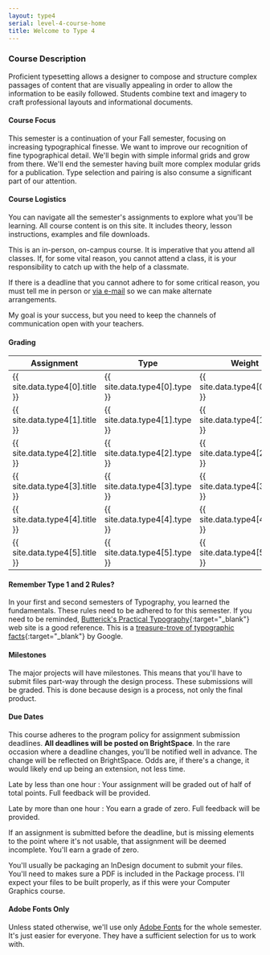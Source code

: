 ```yaml
---
layout: type4
serial: level-4-course-home
title: Welcome to Type 4
---
```

### Course Description

Proficient typesetting allows a designer to compose and structure complex passages of content that are visually appealing in order to allow the information to be easily followed. Students combine text and imagery to craft professional layouts and informational documents.

#### Course Focus

This semester is a continuation of your Fall semester, focusing on increasing typographical finesse. We want to improve our recognition of fine typographical detail. We'll begin with simple informal grids and grow from there. We'll end the semester having built more complex modular grids for a publication. Type selection and pairing is also consume a significant part of our attention.

#### Course Logistics

You can navigate all the semester's assignments to explore what you'll be learning. All course content is on this site. It includes theory, lesson instructions, examples and file downloads.

This is an in-person, on-campus course. It is imperative that you attend all classes. If, for some vital reason, you cannot attend a class, it is your responsibility to catch up with the help of a classmate.

If there is a deadline that you cannot adhere to for some critical reason, you must tell me in person or <a href="mailto:paradia@algonquincollege.com" title="Contact Alain Paradis">via e-mail</a> so we can make alternate arrangements.

My goal is your success, but you need to keep the channels of communication open with your teachers.

#### Grading 

<table class="rubric">
	<thead>
	<tr>
	<th>Assignment</th>
	<th class="column-2">Type</th>
	<th class="column-3">Weight</th>
	</tr>
	</thead>
	<tbody>
	<tr><td>{{ site.data.type4[0].title }}</td><td class="column-2">{{ site.data.type4[0].type }}</td><td class="column-3">{{ site.data.type4[0].value }}</td></tr>
	<tr><td>{{ site.data.type4[1].title }}</td><td class="column-2">{{ site.data.type4[1].type }}</td><td class="column-3">{{ site.data.type4[1].value }}</td></tr>
	<tr><td>{{ site.data.type4[2].title }}</td><td class="column-2">{{ site.data.type4[2].type }}</td><td class="column-3">{{ site.data.type4[2].value }}</td></tr>
	<tr><td>{{ site.data.type4[3].title }}</td><td class="column-2">{{ site.data.type4[3].type }}</td><td class="column-3">{{ site.data.type4[3].value }}</td></tr>
	<tr><td>{{ site.data.type4[4].title }}</td><td class="column-2">{{ site.data.type4[4].type }}</td><td class="column-3">{{ site.data.type4[4].value }}</td></tr>
	<tr><td>{{ site.data.type4[5].title }}</td><td class="column-2">{{ site.data.type4[5].type }}</td><td class="column-3">{{ site.data.type4[5].value }}</td></tr>
	</tbody>
</table>

#### Remember Type 1 and 2 Rules?

In your first and second semesters of Typography, you learned the fundamentals. These rules need to be adhered to for this semester. If you need to be reminded, [Butterick's Practical Typography](https://practicaltypography.com){:target="_blank"} web site is a good reference. This is a [treasure-trove of typographic facts](https://fonts.google.com/knowledge){:target="_blank"} by Google.

#### Milestones

The major projects will have milestones. This means that you'll have to submit files part-way through the design process. These submissions will be graded. This is done because design is a process, not only the final product.

#### Due Dates

This course adheres to the program policy for assignment submission deadlines. **All deadlines will be posted on BrightSpace**. In the rare occasion where a deadline changes, you'll be notified well in advance. The change will be reflected on BrightSpace. Odds are, if there's a change, it would likely end up being an extension, not less time.

Late by less than one hour
: Your assignment will be graded out of half of total points. Full feedback will be provided.

Late by more than one hour
: You earn a grade of zero. Full feedback will be provided.

If an assignment is submitted before the deadline, but is missing elements to the point where it's not usable, that assignment will be deemed incomplete. You'll earn a grade of zero.

You'll usually be packaging an InDesign document to submit your files. You'll need to makes sure a PDF is included in the Package process. I'll expect your files to be built properly, as if this were your Computer Graphics course.

#### Adobe Fonts Only

Unless stated otherwise, we'll use only [Adobe Fonts](https://fonts.adobe.com) for the whole semester. It's just easier for everyone. They have a sufficient selection for us to work with.
